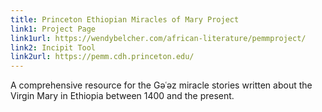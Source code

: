 ```yaml
---
title: Princeton Ethiopian Miracles of Mary Project
link1: Project Page
link1url: https://wendybelcher.com/african-literature/pemmproject/
link2: Incipit Tool
link2url: https://pemm.cdh.princeton.edu/
---
```

A comprehensive resource for the Gǝʿǝz miracle stories written about the Virgin Mary in Ethiopia between 1400 and the present.